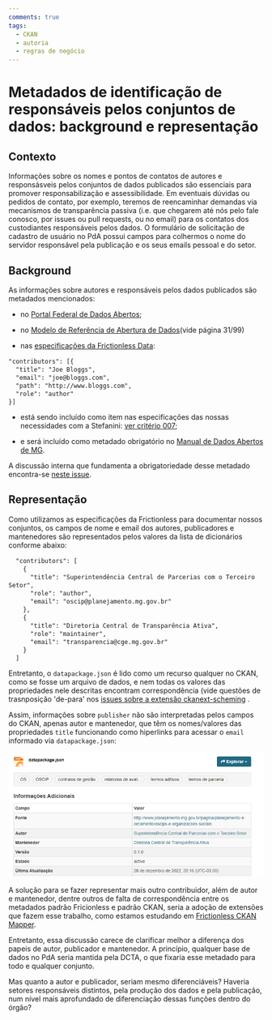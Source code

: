```yaml
---
comments: true
tags:
  - CKAN
  - autoria
  - regras de negócio
---
```


# Metadados de identificação de responsáveis pelos conjuntos de dados: background e representação

## Contexto

Informações sobre os nomes e pontos de contatos de autores e responsásveis pelos conjuntos de dados publicados são essenciais para promover responsabilização e assessibilidade. Em eventuais dúvidas ou pedidos de contato, por exemplo, teremos de reencaminhar demandas via mecanismos de transparência passiva (i.e. que chegarem até nós pelo fale conosco, por issues ou pull requests, ou no email) para os contatos dos custodiantes responsáveis pelos dados. O formulário de solicitação de cadastro de usuário no PdA possui campos para colhermos o nome do servidor responsável pela publicação e os seus emails pessoal e do setor.

## Background

As informações sobre autores e responsáveis pelos dados publicados são metadados mencionados:

- no [Portal Federal de Dados Abertos](https://dados.gov.br/pagina/manuais-e-orientacoes);

- no [Modelo de Referência de Abertura de Dados](https://www.gov.br/cgu/pt-br/governo-aberto/a-ogp/planos-de-acao/4o-plano-de-acao-brasileiro/compromisso-2-docs/modelo-de-referencia-de-abertura-de-dados_versao-final-2.pdf)(vide página 31/99)

- nas [especificações da Frictionless Data](https://specs.frictionlessdata.io/data-package/#contributors):

```` 
"contributors": [{
  "title": "Joe Bloggs",
  "email": "joe@bloggs.com",
  "path": "http://www.bloggs.com",
  "role": "author"
}]

````

- está sendo incluído como item nas especificações das nossas necessidades com a Stefanini: [ver critério 007](https://transparencia-mg.github.io/work-stefanini/0.6/estorias_de_usuarios/sprint_04/06_edicao_do_conjunto_de_dados/#criterios-de-aceite);

- e será incluído como metadado obrigatório no [Manual de Dados Abertos de MG](https://transparencia-mg.github.io/manual-abertura/pages/002_metadados.html#metadados-obrigat%C3%B3rios-e-facultativos-no-portal-de-dados-abertos-de-minas-gerais).

A discussão interna que fundamenta a obrigatoriedade desse metadado encontra-se [neste issue](https://github.com/transparencia-mg/issues-dadosmg-legado/issues/68).

## Representação

Como utilizamos as especificações da Frictionless para documentar nossos conjuntos, os campos de nome e email dos autores, publicadores e mantenedores são representados pelos valores da lista de dicionários conforme abaixo:

````
  "contributors": [
    {
      "title": "Superintendência Central de Parcerias com o Terceiro Setor",
      "role": "author",
      "email": "oscip@planejamento.mg.gov.br"
    },
    {
      "title": "Diretoria Central de Transparência Ativa",
      "role": "maintainer",
      "email": "transparencia@cge.mg.gov.br"
    }
  ]
````
Entretanto, o `datapackage.json` é lido como um recurso qualquer no CKAN, como se fosse um arquivo de dados, e nem todas os valores das propriedades nele descritas encontram correspondência (vide questões de trasnposição 'de-para' nos [issues sobre a extensão ckanext-scheming](https://github.com/ckan/ckanext-scheming/issues) .

Assim, informações sobre `publisher` não são interpretadas pelos campos do CKAN, apenas autor e mantenedor, que têm os nomes/valores das propriedades `title` funcionando como hiperlinks para acessar o `email` informado via `datapackage.json`: 

![](static/autoria_CKAN.png)

A solução para se fazer representar mais outro contribuidor, além de autor e mantenedor, dentre outros de falta de correspondência entre os metadados padrão Fricionless e padrão CKAN, seria a adoção de extensões que fazem esse trabalho, como estamos estudando em [Frictionless CKAN Mapper](https://github.com/frictionlessdata/frictionless-ckan-mapper).

Entretanto, essa discussão carece de clarificar melhor a diferença dos papeis de autor, publicador e mantenedor. A princípio, qualquer base de dados no PdA seria mantida pela DCTA, o que fixaria esse metadado para todo e qualquer conjunto. 

Mas quanto a autor e publicador, seriam mesmo diferenciáveis? Haveria setores responsáveis distintos, pela produção dos dados e pela publicação, num nível mais aprofundado de diferenciação dessas funções dentro do órgão?
